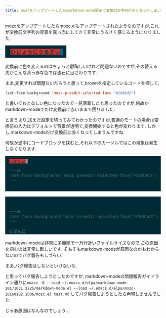 ```yaml
---
title: mozcをアップデートしたらmarkdown-mode限定で変換前文字列が赤くなってしまいます
---
```


mozcをアップデートしたらmozc.elもアップデートされたようなのですが,これが変換前文字列の背景を真っ赤にしてきて非常にうるさく感じるようになりました.

![ひじょうにうるさい](/asset/screenshot-2017-11-07-14-20-45.png)

変換前に色を変えるのはちょっと鬱陶しいけれど問題ないのですが,その替える先がこんな真っ赤な色では流石に目ざわりです.

まあ,変更すれば問題ないだろうと思って,brownを指定しているコードを探して,

~~~el
(set-face-background 'mozc-preedit-selected-face "#268bd2")
~~~

と書いておとなしい色になったので一見落着したと思ったのですが,何故かmarkdown-modeでだけ変換前に赤いままで困りました.

と言うより,加えた設定を切ってみてわかったのですが,普通のモードの場合は変換前の入力はデフォルトで背景が透明で,変換開始すると色が変わります.
しかし,markdown-modeだけ変換前に赤くなってしまうんですね.

何故か途中にコードブロックを挟むと,それ以下のカーソルではこの現象は発生しなくなります.

![コードブロック前](/asset/screenshot-2017-11-07-14-56-02.png)

![コードブロック後](/asset/screenshot-2017-11-07-14-56-18.png)

markdown-modeは非常に多機能で一万行近いファイルサイズなので,この原因を掴むのは非常に難しいです.
そもそもmarkdown-modeが原因なのかもわからないのでバグ報告もしづらい.

まあ,バグ報告はしないといけないな.

と思ってバグ報告しようとしたのですが,
markdown-modeの問題報告ガイドライン通りに`emacs -Q --load ~/.emacs.d/elpa/markdown-mode-20171031.1725/markdown-mode.el --load ~/.emacs.d/elpa/mozc-20160102.1506/mozc.el test.md`
してバグ報告しようとしたら再現しませんでした.

じゃあ原因はなんなのでしょう…

